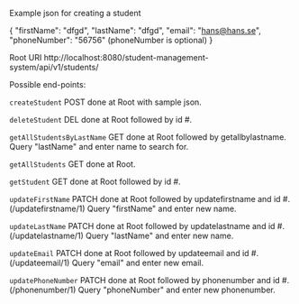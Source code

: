 Example json for creating a student

{
"firstName": "dfgd",
"lastName": "dfgd",
"email": "hans@hans.se",
"phoneNumber": "56756" (phoneNumber is optional)
}

Root URI http://localhost:8080/student-management-system/api/v1/students/

Possible end-points:

`createStudent` POST done at Root with sample json.

`deleteStudent` DEL done at Root followed by id #.

`getAllStudentsByLastName` GET done at Root followed by getallbylastname. Query "lastName" and enter name to search for.

`getAllStudents` GET done at Root.

`getStudent` GET done at Root followed by id #.

`updateFirstName` PATCH done at Root followed by updatefirstname and id #. (/updatefirstname/1) Query "firstName" and enter new name.

`updateLastName` PATCH done at Root followed by updatelastname and id #. (/updatelastname/1) Query "lastName" and enter new name.

`updateEmail` PATCH done at Root followed by updateemail and id #. (/updateemail/1) Query "email" and enter new email.

`updatePhoneNumber` PATCH done at Root followed by phonenumber and id #. (/phonenumber/1) Query "phoneNumber" and enter new phonenumber.

